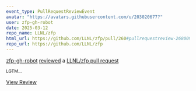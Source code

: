 ```yaml
---
event_type: PullRequestReviewEvent
avatar: "https://avatars.githubusercontent.com/u/203020677?"
user: zfp-gh-robot
date: 2025-03-12
repo_name: LLNL/zfp
html_url: https://github.com/LLNL/zfp/pull/260#pullrequestreview-2680092643
repo_url: https://github.com/LLNL/zfp
---
```


<a href='https://github.com/zfp-gh-robot' target='_blank'>zfp-gh-robot</a> <a href='https://github.com/LLNL/zfp/pull/260#pullrequestreview-2680092643' target='_blank'>reviewed</a> a <a href='https://github.com/LLNL/zfp/pull/260' target='_blank'>LLNL/zfp pull request</a>

<small>LGTM...</small>

<a href='https://github.com/LLNL/zfp/pull/260#pullrequestreview-2680092643' target='_blank'>View Review</a>